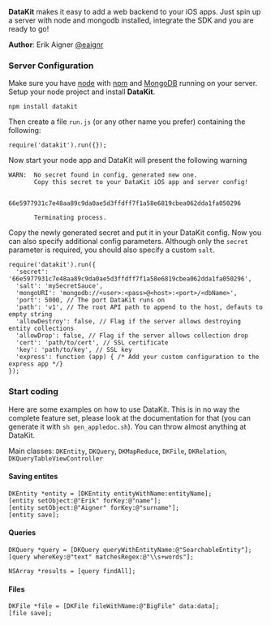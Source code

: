 **DataKit** makes it easy to add a web backend to your iOS apps. Just spin up a server with node and mongodb installed, integrate the SDK and you are ready to go!

**Author**: Erik Aigner [@eaignr](https://twitter.com/#!/eaignr)

### Server Configuration

Make sure you have [node](http://nodejs.org) with [npm](http://npmjs.org/) and [MongoDB](http://www.mongodb.org) running on your server. Setup your node project and install **DataKit**.

    npm install datakit
    
Then create a file `run.js` (or any other name you prefer) containing the following:

    require('datakit').run({});
    
Now start your node app and DataKit will present the following warning

    WARN:  No secret found in config, generated new one.
           Copy this secret to your DataKit iOS app and server config!

  	       66e5977931c7e48aa89c9da0ae5d3ffdff7f1a58e6819cbea062dda1fa050296 
 
  	       Terminating process.
           
Copy the newly generated secret and put it in your DataKit config. Now you can also specify additional config parameters. Although only the `secret` parameter is required, you should also specify a custom `salt`.

    require('datakit').run({
      'secret': '66e5977931c7e48aa89c9da0ae5d3ffdff7f1a58e6819cbea062dda1fa050296',
      'salt': 'mySecretSauce',
      'mongoURI': 'mongodb://<user>:<pass>@<host>:<port>/<dbName>',
      'port': 5000, // The port DataKit runs on
      'path': 'v1', // The root API path to append to the host, defauts to empty string
      'allowDestroy': false, // Flag if the server allows destroying entity collections
      'allowDrop': false, // Flag if the server allows collection drop
      'cert': 'path/to/cert', // SSL certificate
      'key': 'path/to/key', // SSL key
      'express': function (app) { /* Add your custom configuration to the express app */}
    });
    
### Start coding

Here are some examples on how to use DataKit. This is in no way the complete feature set, please look at the documentation for that (you can generate it with `sh gen_appledoc.sh`). You can throw almost anything at DataKit.

Main classes: `DKEntity`, `DKQuery`, `DKMapReduce`, `DKFile`, `DKRelation`, `DKQueryTableViewController`

#### Saving entites

    DKEntity *entity = [DKEntity entityWithName:entityName];
    [entity setObject:@"Erik" forKey:@"name"];
    [entity setObject:@"Aigner" forKey:@"surname"];
    [entity save];
    
#### Queries

    DKQuery *query = [DKQuery queryWithEntityName:@"SearchableEntity"];
    [query whereKey:@"text" matchesRegex:@"\\s+words"];
    
    NSArray *results = [query findAll];
    
#### Files

    DKFile *file = [DKFile fileWithName:@"BigFile" data:data];
    [file save];
    